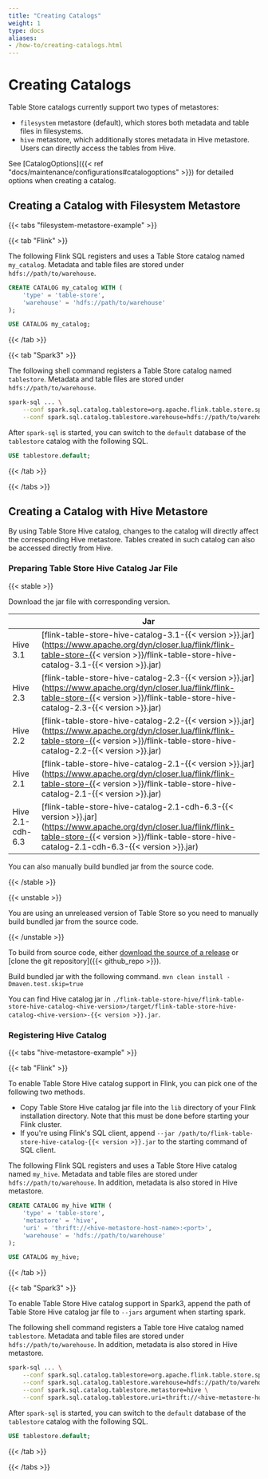 ```yaml
---
title: "Creating Catalogs"
weight: 1
type: docs
aliases:
- /how-to/creating-catalogs.html
---
```

<!--
Licensed to the Apache Software Foundation (ASF) under one
or more contributor license agreements.  See the NOTICE file
distributed with this work for additional information
regarding copyright ownership.  The ASF licenses this file
to you under the Apache License, Version 2.0 (the
"License"); you may not use this file except in compliance
with the License.  You may obtain a copy of the License at

  http://www.apache.org/licenses/LICENSE-2.0

Unless required by applicable law or agreed to in writing,
software distributed under the License is distributed on an
"AS IS" BASIS, WITHOUT WARRANTIES OR CONDITIONS OF ANY
KIND, either express or implied.  See the License for the
specific language governing permissions and limitations
under the License.
-->

# Creating Catalogs

Table Store catalogs currently support two types of metastores:

* `filesystem` metastore (default), which stores both metadata and table files in filesystems.
* `hive` metastore, which additionally stores metadata in Hive metastore. Users can directly access the tables from Hive.

See [CatalogOptions]({{< ref "docs/maintenance/configurations#catalogoptions" >}}) for detailed options when creating a catalog.

## Creating a Catalog with Filesystem Metastore

{{< tabs "filesystem-metastore-example" >}}

{{< tab "Flink" >}}

The following Flink SQL registers and uses a Table Store catalog named `my_catalog`. Metadata and table files are stored under `hdfs://path/to/warehouse`.

```sql
CREATE CATALOG my_catalog WITH (
    'type' = 'table-store',
    'warehouse' = 'hdfs://path/to/warehouse'
);

USE CATALOG my_catalog;
```

{{< /tab >}}

{{< tab "Spark3" >}}

The following shell command registers a Table Store catalog named `tablestore`. Metadata and table files are stored under `hdfs://path/to/warehouse`.

```bash
spark-sql ... \
    --conf spark.sql.catalog.tablestore=org.apache.flink.table.store.spark.SparkCatalog \
    --conf spark.sql.catalog.tablestore.warehouse=hdfs://path/to/warehouse
```

After `spark-sql` is started, you can switch to the `default` database of the `tablestore` catalog with the following SQL.

```sql
USE tablestore.default;
```

{{< /tab >}}

{{< /tabs >}}

## Creating a Catalog with Hive Metastore

By using Table Store Hive catalog, changes to the catalog will directly affect the corresponding Hive metastore. Tables created in such catalog can also be accessed directly from Hive.

### Preparing Table Store Hive Catalog Jar File

{{< stable >}}

Download the jar file with corresponding version.

|                  | Jar                                                                                                                                                                                                            |
|------------------|----------------------------------------------------------------------------------------------------------------------------------------------------------------------------------------------------------------|
| Hive 3.1         | [flink-table-store-hive-catalog-3.1-{{< version >}}.jar](https://www.apache.org/dyn/closer.lua/flink/flink-table-store-{{< version >}}/flink-table-store-hive-catalog-3.1-{{< version >}}.jar)                 |
| Hive 2.3         | [flink-table-store-hive-catalog-2.3-{{< version >}}.jar](https://www.apache.org/dyn/closer.lua/flink/flink-table-store-{{< version >}}/flink-table-store-hive-catalog-2.3-{{< version >}}.jar)                 |
| Hive 2.2         | [flink-table-store-hive-catalog-2.2-{{< version >}}.jar](https://www.apache.org/dyn/closer.lua/flink/flink-table-store-{{< version >}}/flink-table-store-hive-catalog-2.2-{{< version >}}.jar)                 |
| Hive 2.1         | [flink-table-store-hive-catalog-2.1-{{< version >}}.jar](https://www.apache.org/dyn/closer.lua/flink/flink-table-store-{{< version >}}/flink-table-store-hive-catalog-2.1-{{< version >}}.jar)                 |
| Hive 2.1-cdh-6.3 | [flink-table-store-hive-catalog-2.1-cdh-6.3-{{< version >}}.jar](https://www.apache.org/dyn/closer.lua/flink/flink-table-store-{{< version >}}/flink-table-store-hive-catalog-2.1-cdh-6.3-{{< version >}}.jar) |

You can also manually build bundled jar from the source code.

{{< /stable >}}

{{< unstable >}}

You are using an unreleased version of Table Store so you need to manually build bundled jar from the source code.

{{< /unstable >}}

To build from source code, either [download the source of a release](https://flink.apache.org/downloads.html) or [clone the git repository]({{< github_repo >}}).

Build bundled jar with the following command.
`mvn clean install -Dmaven.test.skip=true`

You can find Hive catalog jar in `./flink-table-store-hive/flink-table-store-hive-catalog-<hive-version>/target/flink-table-store-hive-catalog-<hive-version>-{{< version >}}.jar`.

### Registering Hive Catalog

{{< tabs "hive-metastore-example" >}}

{{< tab "Flink" >}}

To enable Table Store Hive catalog support in Flink, you can pick one of the following two methods.

* Copy Table Store Hive catalog jar file into the `lib` directory of your Flink installation directory. Note that this must be done before starting your Flink cluster.
* If you're using Flink's SQL client, append `--jar /path/to/flink-table-store-hive-catalog-{{< version >}}.jar` to the starting command of SQL client.

The following Flink SQL registers and uses a Table Store Hive catalog named `my_hive`. Metadata and table files are stored under `hdfs://path/to/warehouse`. In addition, metadata is also stored in Hive metastore.

```sql
CREATE CATALOG my_hive WITH (
    'type' = 'table-store',
    'metastore' = 'hive',
    'uri' = 'thrift://<hive-metastore-host-name>:<port>',
    'warehouse' = 'hdfs://path/to/warehouse'
);

USE CATALOG my_hive;
```

{{< /tab >}}

{{< tab "Spark3" >}}

To enable Table Store Hive catalog support in Spark3, append the path of Table Store Hive catalog jar file to `--jars` argument when starting spark.

The following shell command registers a Table tore Hive catalog named `tablestore`. Metadata and table files are stored under `hdfs://path/to/warehouse`. In addition, metadata is also stored in Hive metastore.

```bash
spark-sql ... \
    --conf spark.sql.catalog.tablestore=org.apache.flink.table.store.spark.SparkCatalog \
    --conf spark.sql.catalog.tablestore.warehouse=hdfs://path/to/warehouse \
    --conf spark.sql.catalog.tablestore.metastore=hive \
    --conf spark.sql.catalog.tablestore.uri=thrift://<hive-metastore-host-name>:<port>
```

After `spark-sql` is started, you can switch to the `default` database of the `tablestore` catalog with the following SQL.

```sql
USE tablestore.default;
```

{{< /tab >}}

{{< /tabs >}}